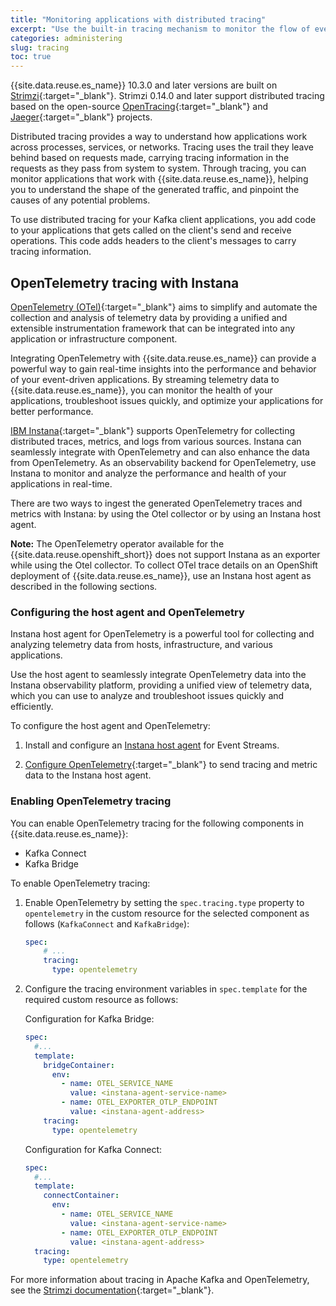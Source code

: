 ```yaml
---
title: "Monitoring applications with distributed tracing"
excerpt: "Use the built-in tracing mechanism to monitor the flow of events, find performance issues, and pinpoint problems with applications using Event Streams."
categories: administering
slug: tracing
toc: true
---
```


{{site.data.reuse.es_name}} 10.3.0 and later versions are built on [Strimzi](https://strimzi.io/){:target="_blank"}. Strimzi 0.14.0 and later support distributed tracing based on the open-source [OpenTracing](https://opentracing.io/){:target="_blank"} and [Jaeger](https://www.jaegertracing.io/){:target="_blank"} projects.

Distributed tracing provides a way to understand how applications work across processes, services, or networks. Tracing uses the trail they leave behind based on requests made, carrying tracing information in the requests as they pass from system to system. Through tracing, you can monitor applications that work with {{site.data.reuse.es_name}}, helping you to understand the shape of the generated traffic, and pinpoint the causes of any potential problems.

To use distributed tracing for your Kafka client applications, you add code to your applications that gets called on the client's send and receive operations. This code adds headers to the client's messages to carry tracing information.


## OpenTelemetry tracing with Instana

[OpenTelemetry (OTel)](https://opentelemetry.io/docs/){:target="_blank"} aims to simplify and automate the collection and analysis of telemetry data by providing a unified and extensible instrumentation framework that can be integrated into any application or infrastructure component.


Integrating OpenTelemetry with {{site.data.reuse.es_name}} can provide a powerful way to gain real-time insights into the performance and behavior of your event-driven applications. By streaming telemetry data to {{site.data.reuse.es_name}}, you can monitor the health of your applications, troubleshoot issues quickly, and optimize your applications for better performance.


[IBM Instana](https://www.ibm.com/docs/en/instana-observability/current){:target="_blank"} supports OpenTelemetry for collecting distributed traces, metrics, and logs from various sources. Instana can seamlessly integrate with OpenTelemetry and can also enhance the data from OpenTelemetry. As an observability backend for OpenTelemetry, use Instana to monitor and analyze the performance and health of your applications in real-time.

There are two ways to ingest the generated OpenTelemetry traces and metrics with Instana: by using the Otel collector or by using an Instana host agent.

**Note:** The OpenTelemetry operator available for the {{site.data.reuse.openshift_short}} does not support Instana as an exporter while using the Otel collector. To collect OTel trace details on an OpenShift deployment of {{site.data.reuse.es_name}}, use an Instana host agent as described in the following sections.


### Configuring the host agent and OpenTelemetry

Instana host agent for OpenTelemetry is a powerful tool for collecting and analyzing telemetry data from hosts, infrastructure, and various applications.


Use the host agent to seamlessly integrate OpenTelemetry data into the Instana observability platform, providing a unified view of telemetry data, which you can use to analyze and troubleshoot issues quickly and efficiently.

To configure the host agent and OpenTelemetry:
1. Install and configure an [Instana host agent](../../administering/cluster-health/#instana) for Event Streams.


2. [Configure OpenTelemetry](https://www.ibm.com/docs/en/instana-observability/current?topic=apis-opentelemetry#sending-otlp-data-to-instana-agent){:target="_blank"} to send tracing and metric data to the Instana host agent.

### Enabling OpenTelemetry tracing

You can enable OpenTelemetry tracing for the following components in {{site.data.reuse.es_name}}:
- Kafka Connect
- Kafka Bridge

To enable OpenTelemetry tracing:
1. Enable OpenTelemetry by setting the `spec.tracing.type` property to `opentelemetry` in the custom resource for the selected component as follows (`KafkaConnect` and `KafkaBridge`):

   ```yaml
   spec:
       # ...
       tracing:
         type: opentelemetry
   ```

2. Configure the tracing environment variables in `spec.template` for the required custom resource as follows:

   Configuration for Kafka Bridge:
   ```yaml
   spec:
     #...
     template:
       bridgeContainer:
         env:
           - name: OTEL_SERVICE_NAME
             value: <instana-agent-service-name>
           - name: OTEL_EXPORTER_OTLP_ENDPOINT
             value: <instana-agent-address>
       tracing:
         type: opentelemetry
   ```

   Configuration for Kafka Connect:
   ```yaml
   spec:
     #...
     template:
       connectContainer:
         env:
           - name: OTEL_SERVICE_NAME
             value: <instana-agent-service-name>
           - name: OTEL_EXPORTER_OTLP_ENDPOINT
             value: <instana-agent-address>
     tracing:
       type: opentelemetry
   ```


For more information about tracing in Apache Kafka and OpenTelemetry, see the [Strimzi documentation](https://strimzi.io/blog/2023/03/01/opentelemetry/){:target="_blank"}.
